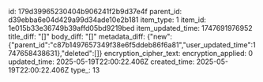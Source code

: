 id: 179d39965230404b906241f2b9d37e4f
parent_id: d39ebba6e04d429a99d34ade10e2b181
item_type: 1
item_id: 1e015b33e36749b39affd05bd9219bed
item_updated_time: 1747691976952
title_diff: "[]"
body_diff: "[]"
metadata_diff: {"new":{"parent_id":"c87b1497657349f38e6f5ddeb86f6a81","user_updated_time":1747658438631},"deleted":[]}
encryption_cipher_text: 
encryption_applied: 0
updated_time: 2025-05-19T22:00:22.406Z
created_time: 2025-05-19T22:00:22.406Z
type_: 13